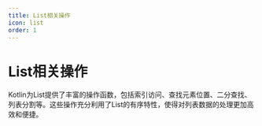 ```yaml
---
title: List相关操作
icon: list
order: 1
---
```


# List相关操作

Kotlin为List提供了丰富的操作函数，包括索引访问、查找元素位置、二分查找、列表分割等。这些操作充分利用了List的有序特性，使得对列表数据的处理更加高效和便捷。

